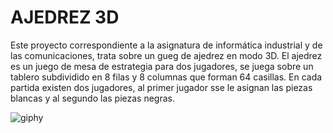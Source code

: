 # AJEDREZ 3D
Este proyecto correspondiente a la asignatura de informática industrial y de las comunicaciones, trata sobre un gueg de ajedrez en modo 3D.
El ajedrez es un juego de mesa de estrategia para dos jugadores, se juega sobre un tablero subdividido en 8 filas y 8 columnas que forman 64 casillas.
En cada partida existen dos jugadores, al primer jugador sse le asignan las piezas blancas y al segundo las piezas negras.


![giphy](https://user-images.githubusercontent.com/61022558/166662205-5d0c68c3-42f8-429c-86f7-e09494c2dcdd.gif)
